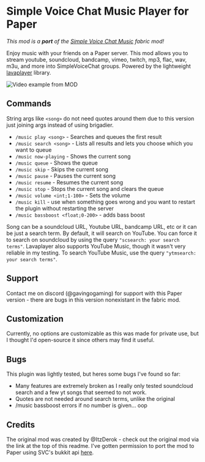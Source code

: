 # Simple Voice Chat Music Player for Paper

_This mod is a **port** of the [Simple Voice Chat Music](https://modrinth.com/mod/simple-voice-chat-music) fabric mod!_

Enjoy music with your friends on a Paper server. This mod allows you to stream youtube, soundcloud, bandcamp, vimeo, twitch, mp3, flac, wav, m3u, and more into SimpleVoiceChat groups.
Powered by the lightweight [lavaplayer](https://github.com/lavalink-devs/lavaplayer) library.

![Video example from MOD](https://github.com/ItzDerock/simplevoicechat-music/assets/14848722/c974d7a7-26a7-44b9-9c8a-b6d6722a8582)

## Commands

String args like `<song>` do not need quotes around them due to this version just joining args instead of using brigadier.

- `/music play <song>` - Searches and queues the first result
- `/music search <song>` - Lists all results and lets you choose which you want to queue
- `/music now-playing` - Shows the current song
- `/music queue` - Shows the queue
- `/music skip` - Skips the current song
- `/music pause` - Pauses the current song
- `/music resume` - Resumes the current song
- `/music stop` - Stops the current song and clears the queue
- `/music volume <int;1-100>` - Sets the volume
- `/music kill` - use when something goes wrong and you want to restart the plugin without restarting the server
- `/music bassboost <float;0-200>` - adds bass boost

Song can be a soundcloud URL, Youtube URL, bandcamp URL, etc or it can be just a search term. By default, it will search on YouTube. You can force it to search on soundcloud by using the query `"scsearch: your search terms"`. Lavaplayer also supports YouTube Music, though it wasn't very reliable in my testing. To search YouTube Music, use the query `"ytmsearch: your search terms"`.

## Support

Contact me on discord (@gavingogaming) for support with this Paper version - there are bugs in this version nonexistant in the fabric mod.

## Customization

Currently, no options are customizable as this was made for private use, but I thought I'd open-source it since others may find it useful.

## Bugs

This plugin was lightly tested, but heres some bugs I've found so far:
- Many features are extremely broken as I really only tested soundcloud search and a few yt songs that seemed to not work.
- Quotes are not needed around search terms, unlike the original
- /music bassboost errors if no number is given... oop

## Credits

The original mod was created by @ItzDerok - check out the original mod via the link at the top of this readme. I've gotten permission to port the mod to Paper using SVC's bukkit api [here](https://github.com/ItzDerock/simplevoicechat-music/issues/7).
